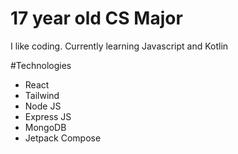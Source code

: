 # 17 year old CS Major
I like coding. Currently learning Javascript and Kotlin

#Technologies
- React
- Tailwind
- Node JS
- Express JS
- MongoDB
- Jetpack Compose
